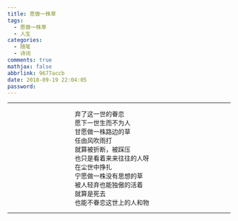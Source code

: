 ```yaml
---
title: 愿做一株草
tags:
  - 愿做一株草
  - 人生
categories:
  - 随笔
  - 诗词
comments: true
mathjax: false
abbrlink: 9677accb
date: 2018-09-19 22:04:05
password:
---
```


---

<div style="margin:0 auto; width:200px;">
        <div>弃了这一世的眷恋</div>
        <div>愿下一世生而不为人</div>
        <div>甘愿做一株路边的草</div>
        <div>任由风吹雨打</div>
        <div>就算被折断，被踩压</div>
        <div>也只是看着来来往往的人呀</div>
        <div>在尘世中挣扎</div>
        <div>宁愿做一株没有思想的草</div>
        <div>被人轻弃也能独傲的活着</div>
        <div>就算是死去</div>
        <div>也能不眷恋这世上的人和物</div>
</div>


---
